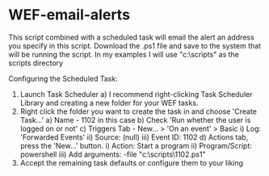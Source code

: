 # WEF-email-alerts
This script combined with a scheduled task will email the alert an address you specify in this script. Download the .ps1 file and save to the system that will be running the script. In my examples I will use "c:\scripts\" as the scripts directory

Configuring the Scheduled Task:

1) Launch Task Scheduler
  a) I recommend right-clicking Task Scheduler Library and creating a new folder for your WEF tasks.
2) Right click the folder you want to create the task in and choose 'Create Task...'
  a) Name - 1102 in this case
  b) Check 'Run whether the user is logged on or not'
  c) Triggers Tab - New... > 'On an event' > Basic 
    i)    Log: 'Forwarded Events'
    ii)   Source: (null)
    iii)  Event ID: 1102
  d) Actions tab, press the 'New...' button.
    i)    Action: Start a program
    ii)   Program/Script: powershell
    iii)  Add arguments: -file "c:\scripts\1102.ps1"
3) Accept the remaining task defaults or configure them to your liking
